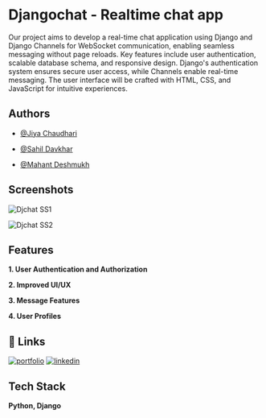 
# __Djangochat - Realtime chat app__

Our project aims to develop a real-time chat application using Django and Django Channels for WebSocket communication, enabling seamless messaging without page reloads. Key features include user authentication, scalable database schema, and responsive design. Django's authentication system ensures secure user access, while Channels enable real-time messaging. The user interface will be crafted with HTML, CSS, and JavaScript for intuitive experiences.


## Authors

- [@Jiya Chaudhari](https://github.com/Jiyachaudhari-05)

- [@Sahil Davkhar](https://github.com/Sahildavkhar/)

- [@Mahant Deshmukh](https://github.com/Morningstar2429)


## Screenshots

![Djchat SS1](https://github.com/Sahildavkhar/Djangochat-Realtime-application/assets/141304285/cc692ef2-b778-4cfb-8efb-45827e1d22f1)

![Djchat SS2](https://github.com/Sahildavkhar/Djangochat-Realtime-application/assets/141304285/60894b89-a376-4e23-8f76-db0c7a9518ca)


## Features


__1.	User Authentication and Authorization__

__2.	Improved UI/UX__

__3.	Message Features__

__4.	User Profiles__


## 🔗 Links
[![portfolio](https://img.shields.io/badge/my_portfolio-000?style=for-the-badge&logo=ko-fi&logoColor=white)](https://github.com/Sahildavkhar)
[![linkedin](https://img.shields.io/badge/linkedin-0A66C2?style=for-the-badge&logo=linkedin&logoColor=white)](https://www.linkedin.com/in/sahil-davkhar-779a94262/)


## Tech Stack

**Python, Django** 


